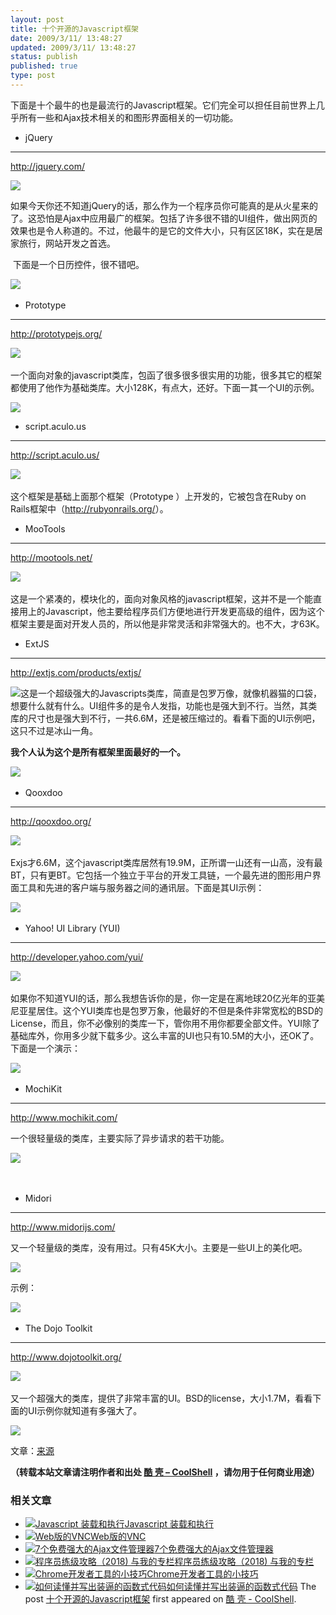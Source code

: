 ```yaml
---
layout: post
title: 十个开源的Javascript框架
date: 2009/3/11/ 13:48:27
updated: 2009/3/11/ 13:48:27
status: publish
published: true
type: post
---
```


下面是十个最牛的也是最流行的Javascript框架。它们完全可以担任目前世界上几乎所有一些和Ajax技术相关的和图形界面相关的一切功能。


- jQuery
------

<http://jquery.com/>


[![](http://www.ajaxline.com/files/jquery.png)](http://jquery.com/)


如果今天你还不知道jQuery的话，那么作为一个程序员你可能真的是从火星来的了。这恐怕是Ajax中应用最广的框架。包括了许多很不错的UI组件，做出网页的效果也是令人称道的。不过，他最牛的是它的文件大小，只有区区18K，实在是居家旅行，网站开发之首选。


 下面是一个日历控件，很不错吧。


[![](http://www.ajaxline.com/files/jquerygui.PNG)](http://jqueryui.com/) 



- Prototype
---------

<http://prototypejs.org/>


[![](http://www.ajaxline.com/files/prototypejs.png)](http://prototypejs.org/) 


一个面向对象的javascript类库，包函了很多很多很实用的功能，很多其它的框架都使用了他作为基础类库。大小128K，有点大，还好。下面一其一个UI的示例。


[![](http://www.ajaxline.com/files/protoui.PNG)](http://www.prototype-ui.com/)


- script.aculo.us
---------------

<http://script.aculo.us/>


[![](http://www.ajaxline.com/files/scriptaculous.png)](http://script.aculo.us/) 


这个框架是基础上面那个框架（Prototype ）上开发的，它被包含在Ruby on Rails框架中（<http://rubyonrails.org/>）。


- MooTools
--------

<http://mootools.net/>


[![](http://www.ajaxline.com/files/Mootools.png)](http://mootools.net/) 


这是一个紧凑的，模块化的，面向对象风格的javascript框架，这并不是一个能直接用上的Javascript，他主要给程序员们方便地进行开发更高级的组件，因为这个框架主要是面对开发人员的，所以他是非常灵活和非常强大的。也不大，才63K。


- ExtJS
-----

<http://extjs.com/products/extjs/>


[![](http://www.ajaxline.com/files/extjs.png)](http://extjs.com/products/extjs/)这是一个超级强大的Javascripts类库，简直是包罗万像，就像机器猫的口袋，想要什么就有什么。UI组件多的是令人发指，功能也是强大到不行。当然，其类库的尺寸也是强大到不行，一共6.6M，还是被压缩过的。看看下面的UI示例吧，这只不过是冰山一角。


**我个人认为这个是所有框架里面最好的一个。**


[![](http://www.ajaxline.com/files/extjs_ex.PNG)](http://extjs.com/products/extjs/) 


- Qooxdoo
-------

<http://qooxdoo.org/>


[![](http://www.ajaxline.com/files/qooxdoo.gif)](http://qooxdoo.org/) 


Exjs才6.6M，这个javascript类库居然有19.9M，正所谓一山还有一山高，没有最BT，只有更BT。它包括一个独立于平台的开发工具链，一个最先进的图形用户界面工具和先进的客户端与服务器之间的通讯层。下面是其UI示例：


[![](http://www.ajaxline.com/files/qoox_ex.PNG)](http://qooxdoo.org/) 


- Yahoo! UI Library (YUI)
-----------------------

<http://developer.yahoo.com/yui/>


[![](http://www.ajaxline.com/files/yui.jpg)](http://developer.yahoo.com/yui/) 


如果你不知道YUI的话，那么我想告诉你的是，你一定是在离地球20亿光年的亚美尼亚星居住。这个YUI类库也是包罗万象，他最好的不但是条件非常宽松的BSD的License，而且，你不必像别的类库一下，管你用不用你都要全部文件。YUI除了基础库外，你用多少就下载多少。这么丰富的UI也只有10.5M的大小，还OK了。下面是一个演示：


[![](http://www.ajaxline.com/files/yui_ex.PNG)](http://developer.yahoo.com/yui/) 


- MochiKit
--------

<http://www.mochikit.com/>


一个很轻量级的类库，主要实际了异步请求的若干功能。


[![](http://www.ajaxline.com/files/mochikit.PNG)](http://www.mochikit.com/) 


 


- Midori
------

<http://www.midorijs.com/>


又一个轻量级的类库，没有用过。只有45K大小。主要是一些UI上的美化吧。


[![](http://www.ajaxline.com/files/midory.png)](http://www.midorijs.com/)


示例： 


[![](http://www.ajaxline.com/files/midori_ex.PNG)](http://www.midorijs.com/) 


- The Dojo Toolkit
----------------

<http://www.dojotoolkit.org/>


[![](http://www.ajaxline.com/files/dojo.png)](http://www.dojotoolkit.org/) 


又一个超强大的类库，提供了非常丰富的UI。BSD的license，大小1.7M，看看下面的UI示例你就知道有多强大了。


[![](http://www.ajaxline.com/files/dojo_ex.PNG)](http://www.dojotoolkit.org/)


文章：[来源](http://www.ajaxline.com/10-most-popular-javascript-frameworks)



**（转载本站文章请注明作者和出处 [酷 壳 – CoolShell](https://coolshell.cn/) ，请勿用于任何商业用途）**



### 相关文章

* [![Javascript 装载和执行](https://coolshell.cn/wp-content/uploads/2013/06/javascript-150x150.jpg)](https://coolshell.cn/articles/9749.html)[Javascript 装载和执行](https://coolshell.cn/articles/9749.html)
* [![Web版的VNC](https://coolshell.cn/wp-content/plugins/wordpress-23-related-posts-plugin/static/thumbs/18.jpg)](https://coolshell.cn/articles/2593.html)[Web版的VNC](https://coolshell.cn/articles/2593.html)
* [![7个免费强大的Ajax文件管理器](https://coolshell.cn/wp-content/plugins/wordpress-23-related-posts-plugin/static/thumbs/24.jpg)](https://coolshell.cn/articles/909.html)[7个免费强大的Ajax文件管理器](https://coolshell.cn/articles/909.html)
* [![程序员练级攻略（2018)  与我的专栏](https://coolshell.cn/wp-content/uploads/2018/05/300x262-150x150.jpg)](https://coolshell.cn/articles/18360.html)[程序员练级攻略（2018) 与我的专栏](https://coolshell.cn/articles/18360.html)
* [![Chrome开发者工具的小技巧](https://coolshell.cn/wp-content/uploads/2017/01/pretty-code-150x150.gif)](https://coolshell.cn/articles/17634.html)[Chrome开发者工具的小技巧](https://coolshell.cn/articles/17634.html)
* [![如何读懂并写出装逼的函数式代码](https://coolshell.cn/wp-content/uploads/2016/10/drawing-recursive-150x150.jpg)](https://coolshell.cn/articles/17524.html)[如何读懂并写出装逼的函数式代码](https://coolshell.cn/articles/17524.html)
The post [十个开源的Javascript框架](https://coolshell.cn/articles/91.html) first appeared on [酷 壳 - CoolShell](https://coolshell.cn).